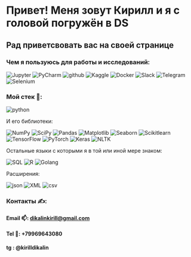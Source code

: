 # Привет! Меня зовут Кирилл и я с головой погружён в DS

## Рад приветсвовать вас на своей странице

### Чем я пользуюсь для работы и исследований:

![Jupyter](https://img.shields.io/badge/-Jupyter-090909?style=for-the-badge&logo=Jupyter)
![PyCharm](https://img.shields.io/badge/-PyCharm-090909?style=for-the-badge&logo=PyCharm)
![github](https://img.shields.io/badge/-github-090909?style=for-the-badge&logo=github)
![Kaggle](https://img.shields.io/badge/-Kaggle-090909?style=for-the-badge&logo=Kaggle)
![Docker](https://img.shields.io/badge/-Docker-090909?style=for-the-badge&logo=Docker)
![Slack](https://img.shields.io/badge/-Slack-090909?style=for-the-badge&logo=Slack)
![Telegram](https://img.shields.io/badge/-Telegram-090909?style=for-the-badge&logo=Telegram)
![Selenium](https://img.shields.io/badge/-Selenium-090909?style=for-the-badge&logo=Selenium)

### Мой стек 💪:
![python](https://img.shields.io/badge/-python-090909?style=for-the-badge&logo=python) 

И его библиотеки:

![NumPy](https://img.shields.io/badge/-NumPy-090909?style=for-the-badge&logo=NumPy)
![SciPy](https://img.shields.io/badge/-SciPy-090909?style=for-the-badge&logo=SciPy)
![Pandas](https://img.shields.io/badge/-Pandas-090909?style=for-the-badge&logo=Pandas)
![Matplotlib](https://img.shields.io/badge/-Matplotlib-090909?style=for-the-badge&logo=Matplotlib)
![Seaborn](https://img.shields.io/badge/-Seaborn-090909?style=for-the-badge&logo=Seaborn)
![Scikitlearn](https://img.shields.io/badge/-Scikitlearn-090909?style=for-the-badge&logo=Scikitlearn)
![TensorFlow](https://img.shields.io/badge/-TensorFlow-090909?style=for-the-badge&logo=TensorFlow)
![PyTorch](https://img.shields.io/badge/-PyTorch-090909?style=for-the-badge&logo=PyTorch)
![Keras](https://img.shields.io/badge/-Keras-090909?style=for-the-badge&logo=Keras)
![NLTK](https://img.shields.io/badge/-NLTK-090909?style=for-the-badge&logo=NLTK)

Остальные языки с которыми я в той или иной мере знаком:

![SQL](https://img.shields.io/badge/-SQL-090909?style=for-the-badge&logo=SQL)
![R](https://img.shields.io/badge/-R-090909?style=for-the-badge&logo=R) 
![Golang](https://img.shields.io/badge/-Golang-090909?style=for-the-badge&logo=Golang) 

Расширения:

![json](https://img.shields.io/badge/-json-090909?style=for-the-badge&logo=json)
![XML](https://img.shields.io/badge/-XML-090909?style=for-the-badge&logo=XML)
![csv](https://img.shields.io/badge/-csv-090909?style=for-the-badge&logo=csv)

### Контакты ✍:

#### Email 📫: dikalinkirill@gmail.com
#### Tel 📱: +79969643080
#### tg : @kirilldikalin
